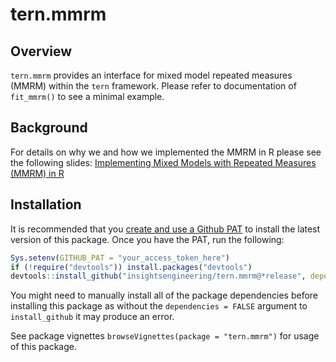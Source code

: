 # tern.mmrm

## Overview

`tern.mmrm` provides an interface for mixed model repeated measures (MMRM) within the `tern` framework. Please refer to
documentation of `fit_mmrm()` to see a minimal example.

## Background

For details on why we and how we implemented the MMRM in R please see the following
slides:
[Implementing Mixed Models with Repeated Measures (MMRM) in R](https://drive.google.com/file/d/1sOZUAFOc004H4jO8vuUc_4HyYHEgu45b/view)

## Installation

It is recommended that you [create and use a Github PAT](https://docs.github.com/en/github/authenticating-to-github/keeping-your-account-and-data-secure/creating-a-personal-access-token) to install the latest version of this package. Once you have the PAT, run the following:

```r
Sys.setenv(GITHUB_PAT = "your_access_token_here")
if (!require("devtools")) install.packages("devtools")
devtools::install_github("insightsengineering/tern.mmrm@*release", dependencies = FALSE)
```

You might need to manually install all of the package dependencies before installing this package as without
the `dependencies = FALSE` argument to `install_github` it may produce an error.

See package vignettes `browseVignettes(package = "tern.mmrm")` for usage of this package.
